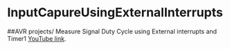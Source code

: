 # InputCapureUsingExternalInterrupts
##AVR projects/ Measure Signal Duty Cycle using External interrupts and Timer1
[YouTube link](https://www.youtube.com/watch?v=-yCR-RYeNUc).
